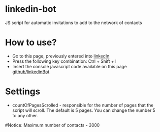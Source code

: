 # linkedin-bot
JS script for automatic invitations to add to the network of contacts

# How to use?
* Go to this page, previously entered into [linkedIn](https://www.linkedin.com/people/pymk/hub)
* Press the following key combination:
Ctrl + Shift + I
* Insert the console javascript code available on this page [github/linkedinBot](https://github.com/Kravalg/linkedin-bot/blob/master/linkedinBot.js)


# Settings
* countOfPagesScrolled - responsible for the number of pages that the script will scroll. The default is 5 pages. You can change the number 5 to any other.



#Notice:
Maximum number of contacts - 3000
